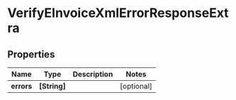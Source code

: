 # VerifyEInvoiceXmlErrorResponseExtra

## Properties

Name | Type | Description | Notes
------------ | ------------- | ------------- | -------------
**errors** | **[String]** |  | [optional] 


